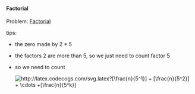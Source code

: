 #### Factorial

Problem: [Factorial](https://www.codechef.com/problems/FCTRL)

tips:

* the zero made by 2 * 5
* the factors 2 are more than 5, so we just need to count factor 5
* so we need to count 
    
    <img src="http://latex.codecogs.com/svg.latex?[\frac{n}{5^1}]&space;&plus;&space;[\frac{n}{5^2}]&space;&plus;&space;\cdots&space;&plus;[\frac{n}{5^k}]" title="http://latex.codecogs.com/svg.latex?[\frac{n}{5^1}] + [\frac{n}{5^2}] + \cdots +[\frac{n}{5^k}]" />

